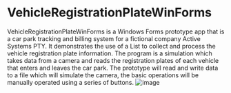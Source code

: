 # VehicleRegistrationPlateWinForms

VehicleRegistrationPlateWinForms is a Windows Forms prototype app that is a car park tracking and billing system for a fictional company Active Systems PTY.
It demonstrates the use of a List<string> to collect and process the vehicle registration plate information. 
The program is a simulation which takes data from a camera and reads the registration plates of each vehicle that enters and leaves the car park. 
The prototype will read and write data to a file which will simulate the camera, the basic operations will be manually operated using a series of buttons. 
![image](https://user-images.githubusercontent.com/109506456/204206442-04b12282-4b5c-47f6-a42a-6fa705aa9ac0.png)

